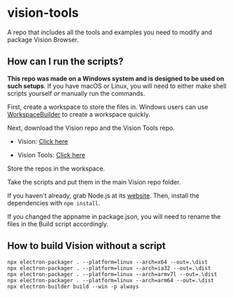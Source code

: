 # vision-tools
A repo that includes all the tools and examples you need to modify and package Vision Browser.

## How can I run the scripts?
**This repo was made on a Windows system and is designed to be used on such setups**. If you have macOS or Linux, you will need to either make shell scripts yourself *or* manually run the commands.


First, create a workspace to store the files in. Windows users can use [WorkspaceBuilder](https://github.com/BeanedTaco/WorkspaceBuilder/releases) to create a workspace quickly.

Next, download the Vision repo and the Vision Tools repo.

- Vision: [Click here](https://github.com/BeanedTaco/vision/archive/master.zip)

- Vision Tools: [Click here](https://github.com/BeanedTaco/vision-tools/archive/master.zip)

Store the repos in the workspace.

Take the scripts and put them in the main Vision repo folder.

If you haven't already, grab Node.js at its [website](https://nodejs.org). Then, install the dependencies with ``npm install``.

If you changed the appname in package.json, you will need to rename the files in the Build script accordingly.

## How to build Vision without a script

```npx electron-packager . --platform=darwin --arch=x64 --out=.\dist
npx electron-packager . --platform=linux --arch=x64 --out=.\dist
npx electron-packager . --platform=linux --arch=ia32 --out=.\dist
npx electron-packager . --platform=linux --arch=armv7l --out=.\dist
npx electron-packager . --platform=linux --arch=arm64 --out=.\dist
npx electron-builder build --win -p always
```
